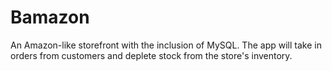 # Bamazon
An Amazon-like storefront with the inclusion of MySQL. The app will take in orders from customers and deplete stock from the store's inventory. 
